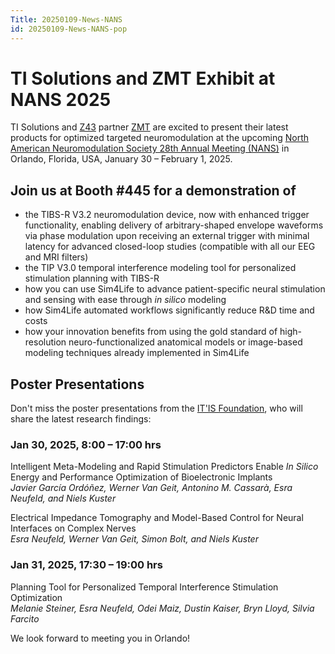 ```yaml
---
Title: 20250109-News-NANS
id: 20250109-News-NANS-pop
---
```

# TI Solutions and ZMT Exhibit at NANS 2025

TI Solutions and [Z43](https://z43.swiss) partner [ZMT](https://zmt.swiss) are excited to present their latest products for optimized targeted neuromodulation at the upcoming [North American Neuromodulation Society 28th Annual Meeting (NANS)](https://www.neuromodulation.org/annual-meeting.html) in Orlando, Florida, USA, January 30 – February 1, 2025.

## Join us at Booth #445 for a demonstration of
- the TIBS-R V3.2 neuromodulation device, now with enhanced trigger functionality, enabling delivery of arbitrary-shaped envelope waveforms via phase modulation upon receiving an external trigger with minimal latency for advanced closed-loop studies (compatible with all our EEG and MRI filters)
- the TIP V3.0 temporal interference modeling tool for personalized stimulation planning with TIBS-R
- how you can use Sim4Life to advance patient-specific neural stimulation and sensing with ease through *in silico* modeling
- how Sim4Life automated workflows significantly reduce R&D time and costs
- how your innovation benefits from using the gold standard of high-resolution neuro-functionalized anatomical models or image-based modeling techniques already implemented in Sim4Life

## Poster Presentations

Don't miss the poster presentations from the [IT'IS Foundation](https://itis.swiss), who will share the latest research findings:

### Jan 30, 2025, 8:00 – 17:00 hrs  
Intelligent Meta-Modeling and Rapid Stimulation Predictors Enable *In Silico* Energy and Performance Optimization of Bioelectronic Implants  
*Javier García Ordóñez, Werner Van Geit, Antonino M. Cassarà, Esra Neufeld, and Niels Kuster*

Electrical Impedance Tomography and Model-Based Control for Neural Interfaces on Complex Nerves  
*Esra Neufeld, Werner Van Geit, Simon Bolt, and Niels Kuster*

### Jan 31, 2025, 17:30 – 19:00 hrs  
Planning Tool for Personalized Temporal Interference Stimulation Optimization  
*Melanie Steiner, Esra Neufeld, Odei Maiz, Dustin Kaiser, Bryn Lloyd, Silvia Farcito*

We look forward to meeting you in Orlando!
